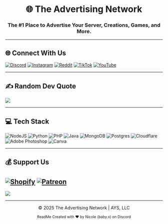 <h1 align="center">🌐 The Advertising Network</h1>
<h3 align="center">The #1 Place to Advertise Your Server, Creations, Games, and More.</h3>

---

## 🌐 Connect With Us
[![Discord](https://img.shields.io/badge/Discord-%237289DA.svg?style=for-the-badge&logo=discord&logoColor=white)](https://discord.gg/fgb4TM78b2)
[![Instagram](https://img.shields.io/badge/Instagram-%23E4405F.svg?style=for-the-badge&logo=instagram&logoColor=white)](https://instagram.com/aysnetwork)
[![Reddit](https://img.shields.io/badge/Reddit-%23FF4500.svg?style=for-the-badge&logo=reddit&logoColor=white)](https://reddit.com/user/AdvertiseYourServer)
[![TikTok](https://img.shields.io/badge/TikTok-%23000000.svg?style=for-the-badge&logo=tiktok&logoColor=white)](https://tiktok.com/@tan.discord)
[![YouTube](https://img.shields.io/badge/YouTube-%23FF0000.svg?style=for-the-badge&logo=youtube&logoColor=white)](https://youtube.com/@AdvertiseYourServer)

---

## ✍️ Random Dev Quote
![](https://quotes-github-readme.vercel.app/api?type=horizontal&theme=tokyonight)

---

## 💻 Tech Stack
![NodeJS](https://img.shields.io/badge/node.js-6DA55F?style=for-the-badge&logo=node.js&logoColor=white)
![Python](https://img.shields.io/badge/python-3670A0?style=for-the-badge&logo=python&logoColor=ffdd54)
![PHP](https://img.shields.io/badge/php-%23777BB4.svg?style=for-the-badge&logo=php&logoColor=white)
![Java](https://img.shields.io/badge/java-%23ED8B00.svg?style=for-the-badge&logo=openjdk&logoColor=white)
![MongoDB](https://img.shields.io/badge/MongoDB-%234ea94b.svg?style=for-the-badge&logo=mongodb&logoColor=white)
![Postgres](https://img.shields.io/badge/postgres-%23316192.svg?style=for-the-badge&logo=postgresql&logoColor=white)
![Cloudflare](https://img.shields.io/badge/Cloudflare-F38020?style=for-the-badge&logo=Cloudflare&logoColor=white)
![Adobe Photoshop](https://img.shields.io/badge/adobe%20photoshop-%2331A8FF.svg?style=for-the-badge&logo=adobe%20photoshop&logoColor=white)
![Canva](https://img.shields.io/badge/Canva-%2300C4CC.svg?style=for-the-badge&logo=Canva&logoColor=white)

---

## 💰 Support Us
[![Shopify](https://img.shields.io/badge/Shopify-7AB55C?logo=shopify&logoColor=fff)](https://shop.aysdiscord.com)
[![Patreon](https://img.shields.io/badge/Patreon-F96854?style=for-the-badge&logo=patreon&logoColor=white)](https://patreon.com/ayspremium)
---

[![](https://visitcount.itsvg.in/api?id=The-Advertising-Network&icon=4&color=1)](https://visitcount.itsvg.in)

---

<p align="center">© 2025 The Advertising Network | AYS, LLC</p>
<p align="center"><sub>ReadMe Created with ❤️ by Nicole (baby.x) on Discord</sub></p>
